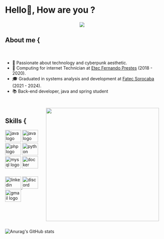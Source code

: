 <h1 align="left">Hello👋, How are you ?</h1>

###

<div align="center">
  <img src="https://profile-counter.glitch.me/adkasima/count.svg?"  />
</div>

###

<h2 align="left">About me {</h2>


###

<br clear="both">
  <div>
    <ul>
      <li>👾 Passionate about technology and cyberpunk aesthetic.</li>
      <li>🦇 Computing for internet Technician at <a href="https://www.etecfernandoprestes.com.br" target="_blank ">Etec Fernando Prestes</a> (2018 - 2020).</li>
      <li>🎓 Graduated in systems analysis and development at <a href="http://fatecsorocaba.edu.br" >Fatec Sorocaba</a> (2021 - 2024).</li>
      <li>📚 Back-end developer, java and spring student</li>
    </ul>
  
###

<br clear="both">

<img align="right" width="370" height="370" src="https://mir-s3-cdn-cf.behance.net/project_modules/max_1200/e378c6153175705.632affe892866.gif"  />

###

<h2 align="left">Skills {</h2>

<div align="left">
                    
  <img src="https://cdn.jsdelivr.net/gh/devicons/devicon@latest/icons/java/java-original.svg" height="40" width="52" alt="java logo"  />
  <img src="https://cdn.jsdelivr.net/gh/devicons/devicon@latest/icons/spring/spring-original-wordmark.svg" height="40" width="52" alt="java logo"  />
  <img src="https://cdn.jsdelivr.net/gh/devicons/devicon@latest/icons/php/php-original.svg" height="40" width="52" alt="php logo"  />
  <img src="https://cdn.jsdelivr.net/gh/devicons/devicon@latest/icons/python/python-original.svg" height="40" width="52" alt="python logo"  />
  <img src="https://cdn.jsdelivr.net/gh/devicons/devicon@latest/icons/mysql/mysql-original.svg" height="40" width="52" alt="mysql logo"  />
  <img src="https://cdn.jsdelivr.net/gh/devicons/devicon@latest/icons/docker/docker-original.svg" height="40" width="52" alt="docker logo"  />
</div>

###

<div align="left">
  <a href="https://www.linkedin.com/in/adkasima/" target="_blank">
    <img src="https://raw.githubusercontent.com/maurodesouza/profile-readme-generator/master/src/assets/icons/social/linkedin/default.svg" width="52" height="40" alt="linkedin logo"  />
  </a>
  <a href="https://discordapp.com/users/180449075886424064" target="_blank">
    <img src="https://raw.githubusercontent.com/maurodesouza/profile-readme-generator/master/src/assets/icons/social/discord/default.svg" width="52" height="40" alt="discord logo"  />
  </a>
  <a href="mailto:adrielkasima@gmail.com" target="_blank">
    <img src="https://raw.githubusercontent.com/maurodesouza/profile-readme-generator/master/src/assets/icons/social/gmail/default.svg" width="52" height="40" alt="gmail logo"  />
  </a>
</div>

###

<br>
<br>
<br>

![Anurag's GitHub stats](https://github-readme-stats.vercel.app/api?username=adkasima&show_icons=true&theme=radical)

